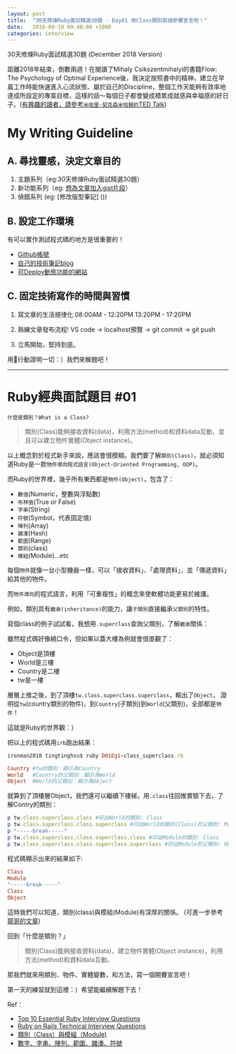 ```yaml
---
layout: post
title:  "30天修煉Ruby面試精選30題 - Day01 用Class類別寫個參賽宣言吧！"
date:   2018-09-10 09:40:00 +1000
categories: interview
---
```


30天修煉Ruby面試精選30題 (December 2018 Version)

距離2018年結束，倒數兩週！在閱讀了Mihaly Csikszentmihalyi的書籍Flow: The Psychology of Optimal Experience後，我決定按照書中的精神，建立在早晨工作時能快速進入心流狀態、屬於自己的Discipline，整個工作天能夠有效率地達成所設定的專案目標，這樣的話～每個日子都會變成積累成就感與幸福感的好日子。([有興趣的讀者，請參考`米哈里·契克森米哈賴的`TED Talk](https://www.ted.com/talks/mihaly_csikszentmihalyi_on_flow?language=zh-tw))

<!-- more -->

# My Writing Guideline

## A. 尋找靈感，決定文章目的

 1. 主題系列（eg:30天修煉Ruby面試精選30題）
 2. 新功能系列（eg: [想為文章加入gist片段]()）
 3. 偵錯系列 (eg: [修改版型筆記] ())

## B. 設定工作環境

有可以實作測試程式碼的地方是很重要的！

 * [Github帳號](https://github.com/tingtinghsu)
 * [自己的技術筆記blog](https://tingtinghsu.github.io/blog/)
 * [可Deploy動態功能的網站](http://tingsrailsdemo.herokuapp.com/)

## C. 固定技術寫作的時間與習慣
 1. 寫文章的生活規律化
  08:00AM - 12:20PM
  13:20PM - 17:20PM
 
 2. 熟練文章發布流程! 
  VS code -> localhost預覽 -> git commit -> git push

 3. 立馬開始，堅持到底。
 
用行動證明一切：）我們來解題吧！

---

# Ruby經典面試題目 #01

`什麼是類別？What is a Class?`

> 類別(Class)能夠接收資料(data)，利用方法(method)和資料data互動，並且可以建立物件實體(Object instance)。

以上概念對於程式新手來說，應該會很模糊。我們要了解`類別(Class)`，就必須知道Ruby是一款`物件導向程式語言(Object-Oriented Programming, OOP)`。

而Ruby的世界裡，幾乎所有東西都是`物件(Object)`，包含了：
 * `數值`(Numeric，整數與浮點數)
 * `布林值`(True or False)
 * `字串`(String)
 * `符號`(Symbol，代表固定值)
 * `陣列`(Array)
 * `雜湊`(Hash) 
 * `範圍`(Range)
 * `類別`(class)
 * `模組`(Module)...etc

每個`物件`就像一台小型機器一樣，可以「接收資料」、「處理資料」，並「傳遞資料」給其他的物件。

而`物件導向`的程式語言，利用「可重複性」的概念來使軟體功能更易於維護。

例如，類別具有`繼承(inheritance)`的能力，讓`子類別`直接繼承`父類別`的特性。

寫個class的例子試試看，我想用`.superclass`查詢父類別，了解`繼承`關係：

<script src="https://gist.github.com/tingtinghsu/f7b604327ac31896e4aff735675952ad.js"></script>

雖然程式碼好像繞口令，但如果以蓋大樓為例就會很直觀了：

* Object是頂樓
* Ｗorld是三樓
* Country是二樓
* tw是一樓

層層上推之後，到了頂樓`tw.class.superclass.superclass`，輸出了`Object`，
證明從`tw`(country類別的物件)，到`Country`(子類別)到`World`(父類別)，全部都是`物件`！

這就是Ruby的世界觀：）


把以上的程式碼用`irb`跑出結果：

```ruby
ironman2018 tingtinghsu$ ruby D01Eg1-class_superclass.rb

Country #tw的類別：顯示為Country
World   #Country的父類別：顯示為World
Object  #World的父類別：顯示為Object
```



就算到了頂樓層Object，我們還可以繼續下樓梯，用`.class`往回推實驗下去，了解Contry的類別：

```ruby
p tw.class.superclass.class #印出World的類別: Class
p tw.class.superclass.class.superclass #印出World的類別(Class)的父類別: Module
p "-----break-----"
p tw.class.superclass.class.superclass.class #印出Module的類別: Class
p tw.class.superclass.class.superclass.superclass #印出Module的父類別: Object
```

程式碼顯示出來的結果如下:

```ruby
Class
Module
"-----break-----"
Class
Object
```

這時我們可以知道，類別(class)與模組(Module)有深厚的關係。
(可進一步參考[龍哥的文章](https://railsbook.tw/chapters/08-ruby-basic-4.html))

回到「什麼是類別？」

> 類別(Class)能夠接收資料(data)，建立物件實體(Object instance)，利用方法(method)和資料data互動。

那我們就來用類別、物件、實體變數，和方法，寫一個開賽宣言吧！

<script src="https://gist.github.com/tingtinghsu/df5d3026b623216db64b978c653b08ac.js"></script>

第一天的練習就到這裡：）希望能繼續解題下去！

Ref：

* [Top 10 Essential Ruby Interview Questions](https://blog.bater.gq/ruby/2018/02/02/top-10-essential-ruby-interview-questions.html)
* [Ruby on Rails Technical Interview Questions](https://github.com/timurcatakli/ruby-on-rails-interview-questions-answers)
* [類別（Class）與模組（Module)](https://railsbook.tw/chapters/08-ruby-basic-4.html)
* [數字、字串、陣列、範圍、雜湊、符號](https://railsbook.tw/chapters/06-ruby-basic-2.html)